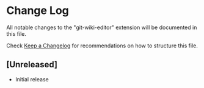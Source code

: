 # Change Log

All notable changes to the "git-wiki-editor" extension will be documented in this file.

Check [Keep a Changelog](http://keepachangelog.com/) for recommendations on how to structure this file.

## [Unreleased]

- Initial release